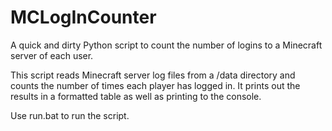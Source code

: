 # MCLogInCounter


A quick and dirty Python script to count the number of logins to a Minecraft server of each user.

This script reads Minecraft server log files from a /data directory and counts the number of times each
player has logged in.
It prints out the results in a formatted table as well as printing to the console.

Use run.bat to run the script.